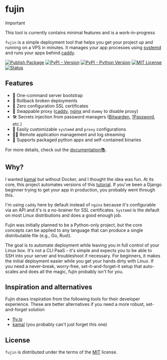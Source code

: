 # fujin

> [!IMPORTANT]
> This tool is currently contains minimal features and is a work-in-progress

<!-- content:start -->

`fujin` is a simple deployment tool that helps you get your project up and running on a VPS in minutes. It manages your app processes using [systemd](https://systemd.io) and runs your apps behind [caddy](https://caddyserver.com).

[![Publish Package](https://github.com/falcopackages/fujin/actions/workflows/publish.yml/badge.svg)](https://github.com/falcopackages/fujin/actions/workflows/publish.yml)
[![PyPI - Version](https://img.shields.io/pypi/v/fujin-cli.svg)](https://pypi.org/project/fujin-cli)
[![PyPI - Python Version](https://img.shields.io/pypi/pyversions/fujin-cli.svg)](https://pypi.org/project/fujin-cli)
[![MIT License](https://img.shields.io/badge/license-MIT-blue.svg)](https://github.com/falcopackages/fujin/blob/main/LICENSE.txt)
[![Status](https://img.shields.io/pypi/status/fujin-cli.svg)](https://pypi.org/project/fujin-cli)

## Features

- 🚀 One-command server bootstrap
- 🔄 Rollback broken deployments
- 🔐 Zero configuration SSL certificates
- 🔁 Swappable proxy ([caddy](https://caddyserver.com), [nginx](https://nginx.org/en/) and `dummy` to disable proxy)
- 🛠️ Secrets injection from password managers ([Bitwarden](https://bitwarden.com/), [1Password](https://1password.com), etc.)
- 📝 Easily customizable `systemd` and `proxy` configurations
- 👨‍💻 Remote application management and log streaming
- 🐍 Supports packaged python apps and self-contained binaries

For more details, check out the [documentation📚](https://fujin.oluwatobi.dev/en/latest/).

## Why?

I wanted [kamal](https://kamal-deploy.org/) but without Docker, and I thought the idea was fun. At its core, this project automates versions of this [tutorial](https://www.digitalocean.com/community/tutorials/how-to-set-up-django-with-postgres-nginx-and-gunicorn-on-ubuntu). If you've been a Django beginner 
trying to get your app in production, you probably went through this.

I'm using `caddy` here by default instead of `nginx` because it's configurable via an API and it's is a no-brainer for SSL certificates. `Systemd` is the default on most Linux distributions and does a good enough job.

Fujin was initially planned to be a Python-only project, but the core concepts can be applied to any language that can produce a single distributable file (e.g., Go, Rust).

The goal is to automate deployment while leaving you in full control of your Linux box. It's not a CLI PaaS - it's simple and expects you to be able to SSH into your server and troubleshoot if necessary. For beginners, it makes the initial deployment easier while you get your hands dirty with Linux.
If you need a never-break, worry-free, set-it-and-forget-it setup that auto-scales and does all the magic, fujin probably isn't for you.

## Inspiration and alternatives

Fujin draws inspiration from the following tools for their developer experience. These are better alternatives if you need a more robust, set-and-forget solution

- [fly.io](https://fly.io/)
- [kamal](https://kamal-deploy.org/) (you probably can't just forget this one)

## License

`fujin` is distributed under the terms of the [MIT](https://spdx.org/licenses/MIT.html) license.

<!-- content:end -->
